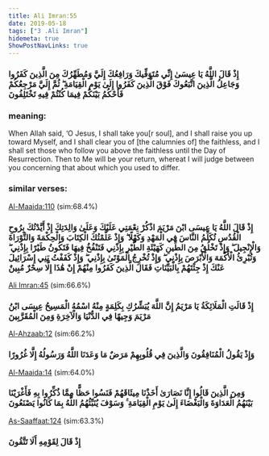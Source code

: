 ```yaml
---
title: Ali Imran:55
date: 2019-05-18
tags: ["3 .Ali Imran"]
hidemeta: true 
ShowPostNavLinks: true 
---
```

### إِذْ قَالَ اللَّهُ يَا عِيسَىٰ إِنِّي مُتَوَفِّيكَ وَرَافِعُكَ إِلَيَّ وَمُطَهِّرُكَ مِنَ الَّذِينَ كَفَرُوا وَجَاعِلُ الَّذِينَ اتَّبَعُوكَ فَوْقَ الَّذِينَ كَفَرُوا إِلَىٰ يَوْمِ الْقِيَامَةِ ۖ ثُمَّ إِلَيَّ مَرْجِعُكُمْ فَأَحْكُمُ بَيْنَكُمْ فِيمَا كُنْتُمْ فِيهِ تَخْتَلِفُونَ
### meaning: 
When Allah said, ‘O Jesus, I shall take you[r soul], and I shall raise you up toward Myself, and I shall clear you of [the calumnies of] the faithless, and I shall set those who follow you above the faithless until the Day of Resurrection. Then to Me will be your return, whereat I will judge between you concerning that about which you used to differ.
### similar verses: 

[Al-Maaida:110](/5/110) (sim:68.4%)

### إِذْ قَالَ اللَّهُ يَا عِيسَى ابْنَ مَرْيَمَ اذْكُرْ نِعْمَتِي عَلَيْكَ وَعَلَىٰ وَالِدَتِكَ إِذْ أَيَّدْتُكَ بِرُوحِ الْقُدُسِ تُكَلِّمُ النَّاسَ فِي الْمَهْدِ وَكَهْلًا ۖ وَإِذْ عَلَّمْتُكَ الْكِتَابَ وَالْحِكْمَةَ وَالتَّوْرَاةَ وَالْإِنْجِيلَ ۖ وَإِذْ تَخْلُقُ مِنَ الطِّينِ كَهَيْئَةِ الطَّيْرِ بِإِذْنِي فَتَنْفُخُ فِيهَا فَتَكُونُ طَيْرًا بِإِذْنِي ۖ وَتُبْرِئُ الْأَكْمَهَ وَالْأَبْرَصَ بِإِذْنِي ۖ وَإِذْ تُخْرِجُ الْمَوْتَىٰ بِإِذْنِي ۖ وَإِذْ كَفَفْتُ بَنِي إِسْرَائِيلَ عَنْكَ إِذْ جِئْتَهُمْ بِالْبَيِّنَاتِ فَقَالَ الَّذِينَ كَفَرُوا مِنْهُمْ إِنْ هَٰذَا إِلَّا سِحْرٌ مُبِينٌ

[Ali Imran:45](/3/45) (sim:66.6%)

### إِذْ قَالَتِ الْمَلَائِكَةُ يَا مَرْيَمُ إِنَّ اللَّهَ يُبَشِّرُكِ بِكَلِمَةٍ مِنْهُ اسْمُهُ الْمَسِيحُ عِيسَى ابْنُ مَرْيَمَ وَجِيهًا فِي الدُّنْيَا وَالْآخِرَةِ وَمِنَ الْمُقَرَّبِينَ

[Al-Ahzaab:12](/33/12) (sim:66.2%)

### وَإِذْ يَقُولُ الْمُنَافِقُونَ وَالَّذِينَ فِي قُلُوبِهِمْ مَرَضٌ مَا وَعَدَنَا اللَّهُ وَرَسُولُهُ إِلَّا غُرُورًا

[Al-Maaida:14](/5/14) (sim:64.0%)

### وَمِنَ الَّذِينَ قَالُوا إِنَّا نَصَارَىٰ أَخَذْنَا مِيثَاقَهُمْ فَنَسُوا حَظًّا مِمَّا ذُكِّرُوا بِهِ فَأَغْرَيْنَا بَيْنَهُمُ الْعَدَاوَةَ وَالْبَغْضَاءَ إِلَىٰ يَوْمِ الْقِيَامَةِ ۚ وَسَوْفَ يُنَبِّئُهُمُ اللَّهُ بِمَا كَانُوا يَصْنَعُونَ

[As-Saaffaat:124](/37/124) (sim:63.3%)

### إِذْ قَالَ لِقَوْمِهِ أَلَا تَتَّقُونَ
